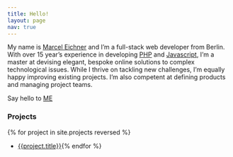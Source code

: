 ```yaml
---
title: Hello!
layout: page
nav: true
---
```

My name is [Marcel Eichner](/about/) and I’m a full-stack web developer from Berlin. With over 15 year’s experience in developing [PHP](https://www.google.de/search?q=php) and [Javascript](https://www.google.de/search?q=javascript), I’m a master at devising elegant, bespoke online solutions to complex technological issues. While I thrive on tackling new challenges, I’m equally happy improving existing projects. I’m also competent at defining products and managing project teams.

Say hello to [ME](mailto:marcel.eichner@ephigenia.de)

### Projects

{% for project in site.projects reversed %}
* [{{project.title}}]({{site.baseurl}}{{project.url}}){% endfor %}
